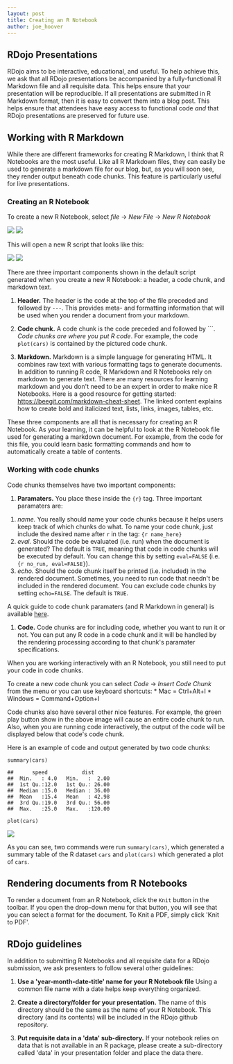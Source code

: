 ```yaml
---
layout: post
title: Creating an R Notebook
author: joe_hoover
---
```


RDojo Presentations
-------------------

RDojo aims to be interactive, educational, and useful. To help achieve
this, we ask that all RDojo presentations be accompanied by a
fully-functional R Markdown file and all requisite data. This helps
ensure that your presentation will be reproducible. If all presentations
are submitted in R Markdown format, then it is easy to convert them into
a blog post. This helps ensure that attendees have easy access to
functional code *and* that RDojo presentations are preserved for future
use.

Working with R Markdown
-----------------------

While there are different frameworks for creating R Markdown, I think
that R Notebooks are the most useful. Like all R Markdown files, they
can easily be used to generate a markdown file for our blog, but, as you
will soon see, they render output beneath code chunks. This feature is
particularly useful for live presentations.

### Creating an R Notebook

To create a new R Notebook, select *file* -&gt; *New File* -&gt; *New R
Notebook*

![](/images/R/2018-01-04-creating-an-r-notebook/create-r-notebook.png)
![](images/R/2018-01-04-creating-an-r-notebook/create-r-notebook.png)

This will open a new R script that looks like this:

![](/images/R/2018-01-04-creating-an-r-notebook/r-notebook-example.png)
![](images/R/2018-01-04-creating-an-r-notebook/r-notebook-example.png)

There are three important components shown in the default script
generated when you create a new R Notebook: a header, a code chunk, and
markdown text.

1.  **Header.** The header is the code at the top of the file preceded
    and followed by `---`. This provides meta- and formatting
    information that will be used when you render a document from your
    markdown.

2.  **Code chunk.** A code chunk is the code preceded and followed by
    \`\`\`. *Code chunks are where you put R code*. For example, the
    code `plot(cars)` is contained by the pictured code chunk.

3.  **Markdown.** Markdown is a simple language for generating HTML. It
    combines raw text with various formatting tags to generate
    documents. In addition to running R code, R Markdown and R Notebooks
    rely on markdown to generate text. There are many resources for
    learning markdown and you don't need to be an expert in order to
    make nice R Notebooks. Here is a good resource for getting started:
    <https://beegit.com/markdown-cheat-sheet>. The linked content
    explains how to create bold and italicized text, lists, links,
    images, tables, etc.

These three components are all that is necessary for creating an R
Notebook. As your learning, it can be helpful to look at the R Notebook
file used for generating a markdown document. For example, from the code
for this file, you could learn basic formatting commands and how to
automatically create a table of contents.

### Working with code chunks

Code chunks themselves have two important components:

1.  **Paramaters.** You place these inside the `{r}` tag. Three
    important paramaters are:

<!-- -->

1.  *name.* You really should name your code chunks because it helps
    users keep track of which chunks do what. To name your code chunk,
    just include the desired name after `r` in the tag: `{r name_here}`
2.  *eval.* Should the code be evaluated (i.e. run) when the document is
    generated? The default is `TRUE`, meaning that code in code chunks
    will be executed by default. You can change this by setting
    `eval=FALSE` (i.e. `{r no_run, eval=FALSE}`).
3.  *echo.* Should the code chunk itself be printed (i.e. included) in
    the rendered document. Sometimes, you need to run code that needn't
    be included in the rendered document. You can exclude code chunks by
    setting `echo=FALSE`. The default is `TRUE`.

A quick guide to code chunk paramaters (and R Markdown in general) is
available
[here](https://www.rstudio.com/wp-content/uploads/2015/02/rmarkdown-cheatsheet.pdf).

1.  **Code.** Code chunks are for including code, whether you want to
    run it or not. You can put any R code in a code chunk and it will be
    handled by the rendering processing according to that chunk's
    paramater specifications.

When you are working interactively with an R Notebook, you still need to
put your code in code chunks.

To create a new code chunk you can select *Code* -&gt; *Insert Code
Chunk* from the menu or you can use keyboard shortcuts: \* Mac =
Ctrl+Alt+I \* Windows = Command+Option+I

Code chunks also have several other nice features. For example, the
green play button show in the above image will cause an entire code
chunk to run. Also, when you are running code interactively, the output
of the code will be displayed below that code's code chunk.

Here is an example of code and output generated by two code chunks:

    summary(cars)

    ##      speed           dist       
    ##  Min.   : 4.0   Min.   :  2.00  
    ##  1st Qu.:12.0   1st Qu.: 26.00  
    ##  Median :15.0   Median : 36.00  
    ##  Mean   :15.4   Mean   : 42.98  
    ##  3rd Qu.:19.0   3rd Qu.: 56.00  
    ##  Max.   :25.0   Max.   :120.00

    plot(cars)

![](/images/R/2018-01-04-creating-an-r-notebook/example_2-1.png)

As you can see, two commands were run `summary(cars)`, which generated a
summary table of the R dataset `cars` and `plot(cars)` which generated a
plot of `cars`.

Rendering documents from R Notebooks
------------------------------------

To render a document from an R Notebook, click the `Knit` button in the
toolbar. If you open the drop-down menu for that button, you will see
that you can select a format for the document. To Knit a PDF, simply
click 'Knit to PDF'.

RDojo guidelines
----------------

In addition to submitting R Notebooks and all requisite data for a RDojo
submission, we ask presenters to follow several other guidelines:

1.  **Use a 'year-month-date-title' name for your R Notebook file**
    Using a common file name with a date helps keep everything
    organized.

2.  **Create a directory/folder for your presentation.** The name of
    this directory should be the same as the name of your R Notebook.
    This directory (and its contents) will be included in the RDojo
    github repository.

3.  **Put requisite data in a 'data' sub-directory.** If your notebook
    relies on data that is not available in an R package, please create
    a sub-directory called 'data' in your presentation folder and place
    the data there.
